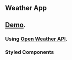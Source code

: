 ## Weather App 
##  [Demo](https://weather-app-75359.web.app).
### Using  [Open Weather API](https://home.openweathermap.org/).
### Styled Components
